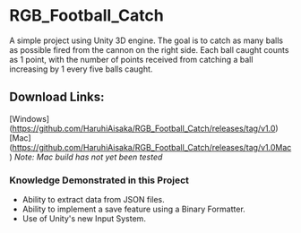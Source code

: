 # RGB_Football_Catch

A simple project using Unity 3D engine.
The goal is to catch as many balls as possible fired from the cannon on the right side.
Each ball caught counts as 1 point, with the number of points received from catching a ball increasing by 1 every five balls caught.

## Download Links:
[Windows] (https://github.com/HaruhiAisaka/RGB_Football_Catch/releases/tag/v1.0)
[Mac] (https://github.com/HaruhiAisaka/RGB_Football_Catch/releases/tag/v1.0Mac)
*Note: Mac build has not yet been tested*

### Knowledge Demonstrated in this Project
- Ability to extract data from JSON files.
- Ability to implement a save feature using a Binary Formatter.
- Use of Unity's new Input System.